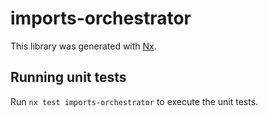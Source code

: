 # imports-orchestrator

This library was generated with [Nx](https://nx.dev).

## Running unit tests

Run `nx test imports-orchestrator` to execute the unit tests.
